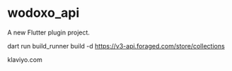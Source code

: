 # wodoxo_api

A new Flutter plugin project.


dart run build_runner build -d
https://v3-api.foraged.com/store/collections

klaviyo.com
